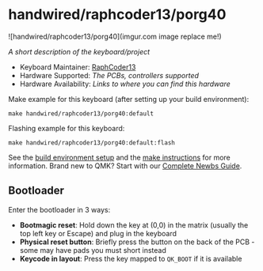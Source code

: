 # handwired/raphcoder13/porg40

![handwired/raphcoder13/porg40](imgur.com image replace me!)

*A short description of the keyboard/project*

* Keyboard Maintainer: [RaphCoder13](https://github.com/RaphCoder13)
* Hardware Supported: *The PCBs, controllers supported*
* Hardware Availability: *Links to where you can find this hardware*

Make example for this keyboard (after setting up your build environment):

    make handwired/raphcoder13/porg40:default

Flashing example for this keyboard:

    make handwired/raphcoder13/porg40:default:flash

See the [build environment setup](https://docs.qmk.fm/#/getting_started_build_tools) and the [make instructions](https://docs.qmk.fm/#/getting_started_make_guide) for more information. Brand new to QMK? Start with our [Complete Newbs Guide](https://docs.qmk.fm/#/newbs).

## Bootloader

Enter the bootloader in 3 ways:

* **Bootmagic reset**: Hold down the key at (0,0) in the matrix (usually the top left key or Escape) and plug in the keyboard
* **Physical reset button**: Briefly press the button on the back of the PCB - some may have pads you must short instead
* **Keycode in layout**: Press the key mapped to `QK_BOOT` if it is available
